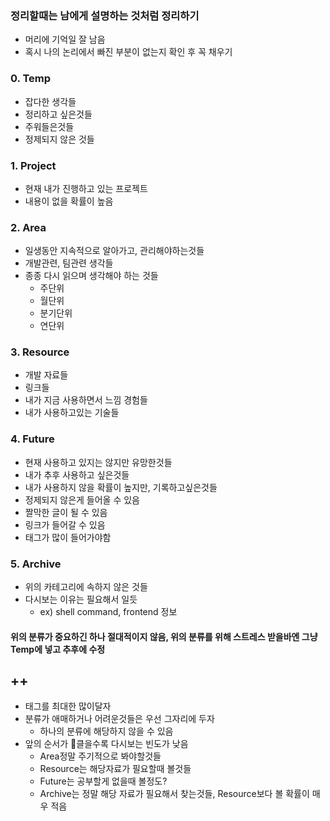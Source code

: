 ### 정리할때는 남에게 설명하는 것처럼 정리하기
- 머리에 기억일 잘 남음
- 혹시 나의 논리에서 빠진 부분이 없는지 확인 후 꼭 채우기

### 0. Temp
- 잡다한 생각들
- 정리하고 싶은것들
- 주워들은것들
- 정제되지 않은 것들
### 1. Project
- 현재 내가 진행하고 있는 프로젝트
- 내용이 없을 확률이 높음
### 2. Area
- 일생동안 지속적으로 알아가고, 관리해야하는것들
- 개발관련, 팀관련 생각들
- 종종 다시 읽으며 생각해야 하는 것들
	- 주단위
	- 월단위
	- 분기단위
	- 연단위
### 3. Resource
- 개발 자료들
- 링크들
- 내가 지금 사용하면서  느낌 경험들
- 내가 사용하고있는 기술들
### 4. Future
- 현재 사용하고 있지는 않지만 유망한것들
- 내가 추후 사용하고 싶은것들
- 내가 사용하지 않을 확률이 높지만, 기록하고싶은것들
- 정제되지 않은게 들어올 수 있음
- 짤막한 글이 될 수 있음
- 링크가 들어갈 수 있음
- 태그가 많이 들어가야함

### 5. Archive
- 위의 카테고리에 속하지 않은 것들
- 다시보는 이유는 필요해서 일듯
	- ex) shell command, frontend 정보

#### **위의 분류가 중요하긴 하나 절대적이지 않음, 위의 분류를 위해 스트레스 받을바엔 그냥 Temp에 넣고 추후에 수정**

## ++
- 태그를 최대한 많이달자
- 분류가 애매하거나 어려운것들은 우선 그자리에 두자
	- 하나의 분류에 해당하지 않을 수 있음
- 앞의 순서가 클을수록 다시보는 빈도가 낮음
	- Area정말 주기적으로 봐야할것들
	- Resource는 해당자료가 필요할때 볼것들
	- Future는 공부할게 없을때 볼정도?
	- Archive는 정말 해당 자료가 필요해서 찾는것들, Resource보다 볼 확률이 매우 적음
